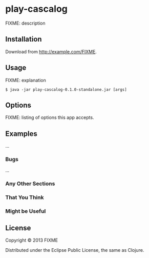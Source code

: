 # play-cascalog

FIXME: description

## Installation

Download from http://example.com/FIXME.

## Usage

FIXME: explanation

    $ java -jar play-cascalog-0.1.0-standalone.jar [args]

## Options

FIXME: listing of options this app accepts.

## Examples

...

### Bugs

...

### Any Other Sections
### That You Think
### Might be Useful

## License

Copyright © 2013 FIXME

Distributed under the Eclipse Public License, the same as Clojure.
